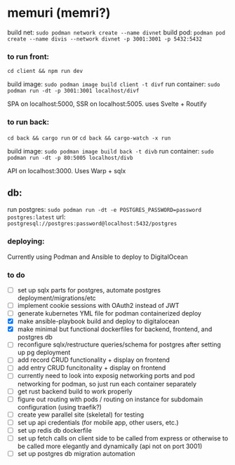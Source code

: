 # memuri (memri?)

build net: `sudo podman network create --name divnet`
build pod: `podman pod create --name divis --network divnet -p 3001:3001 -p 5432:5432` 

### to run front:
`cd client && npm run dev`

build image: `sudo podman image build client -t divf`
run container: `sudo podman run -dt -p 3001:3001 localhost/divf` 

SPA on localhost:5000, SSR on localhost:5005. uses Svelte + Routify

### to run back:
`cd back && cargo run`
or
`cd back && cargo-watch -x run`

build image: `sudo podman image build back -t divb`
run container: `sudo podman run -dt -p 80:5005 localhost/divb` 

API on localhost:3000. Uses Warp + sqlx

## db:
run postgres: `sudo podman run -dt -e POSTGRES_PASSWORD=password postgres:latest`
url: `postgresql://postgres:password@localhost:5432/postgres`

### deploying:
Currently using Podman and Ansible to deploy to DigitalOcean

### to do
- [ ] set up sqlx parts for postgres, automate postgres deployment/migrations/etc
- [ ] implement cookie sessions with OAuth2 instead of JWT
- [ ] generate kubernetes YML file for podman containerized deploy
- [X] make ansible-playbook build and deploy to digitalocean 
- [X] make minimal but functional dockerfiles for backend, frontend, and postgres db
- [ ] reconfigure sqlx/restructure queries/schema for postgres after setting up pg deployment
- [ ] add record CRUD functionality + display on frontend
- [ ] add entry CRUD funcitonality + display on frontend
- [ ] currently need to look into exposig networking ports and pod networking for podman, so just run each container separately
- [ ] get rust backend build to work properly
- [ ] figure out routing with pods / routing on instance for subdomain configuration (using traefik?)
- [ ] create yew parallel site (skeletal) for testing
- [ ] set up api credentials (for mobile app, other users, etc.)
- [ ] set up redis db dockerfile  
- [ ] set up fetch calls on client side to be called from express or otherwise to be called more elegantly and dynamically (api not on port 3001)
- [ ] set up postgres db migration automation
